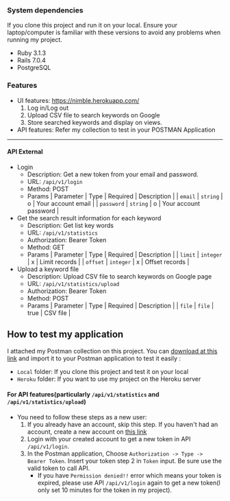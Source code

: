
### System dependencies
If you clone this project and run it on your local. Ensure your laptop/computer is familiar with these versions to avoid any problems when running my project.
- Ruby 3.1.3
- Rails 7.0.4
- PostgreSQL

### Features
- UI features: https://nimble.herokuapp.com/
    1. Log in/Log out
    2. Upload CSV file to search keywords on Google
    3. Store searched keywords and display on views.
- API features: Refer my collection to test in your POSTMAN Application

---
#### API External
* Login
    * Description: Get a new token from your email and password.
    * URL: `/api/v1/login`
    * Method: POST
    * Params
    | Parameter | Type | Required  | Description |
    | `email` | `string` | o | Your account email |
    | `password` | `string` | o | Your account password  |
* Get the search result information for each keyword
    * Description: Get list key words
    * URL: `/api/v1/statistics`
    * Authorization: Bearer Token
    * Method: GET
    * Params
    | Parameter | Type | Required  | Description |
    | `limit` | `integer` | x | Limit records |
    | `offset` | `integer` | x | Offset records |
* Upload a keyword file
    * Description: Upload CSV file to search keywords on Google page
    * URL: `/api/v1/statistics/upload`
    * Authorization: Bearer Token
    * Method: POST
    * Params
    | Parameter | Type | Required  | Description |
    | `file` | `file` | true | CSV file |

## How to test my application
I attached my Postman collection on this project. You can [download at this link](https://github.com/minhtienvu/url_shortener/blob/master/Oivan_url_shortened.postman_collection.json) and import it to your Postman application to test it easily :
- `Local` folder: If you clone this project and test it on your local
- `Heroku` folder: If you want to use my project on the Heroku server

#### For API features(particularly `/api/v1/statistics` and `/api/v1/statistics/upload`)
   - You need to follow these steps as a new user:
       1. If you already have an account, skip this step. If you haven't had an account, create a new account on [this link](https://nimble.herokuapp.com/users/sign_up)
       2. Login with your created account to get a new token in API `/api/v1/login`.
       3. In the Postman application, Choose `Authorization -> Type -> Bearer Token`. Insert your token step 2 in `Token` input. Be sure use the valid token to call API.
           *  If you have `Permission denied!!` error which means your token is expired, please use API `/api/v1/login` again to get a new token(I only set 10 minutes for the token in my project).
